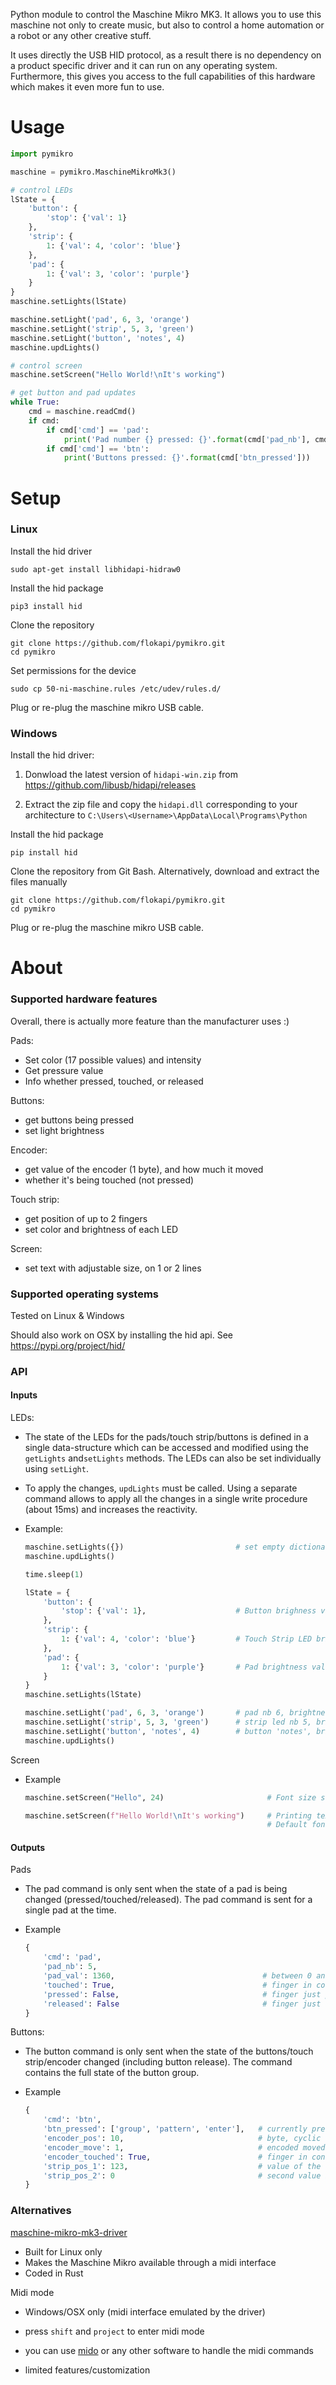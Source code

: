 Python module to control the Maschine Mikro MK3. It allows you to use this maschine not only to create music, but also to control a home automation or a robot or any other creative stuff.

It uses directly the USB HID protocol, as a result there is no dependency on a product specific driver and it can run on any operating system. Furthermore, this gives you access to the full capabilities of this hardware which makes it even more fun to use.



# Usage

```python
import pymikro

maschine = pymikro.MaschineMikroMk3()

# control LEDs
lState = {
    'button': {
        'stop': {'val': 1}
    },
    'strip': {
        1: {'val': 4, 'color': 'blue'}
    },
    'pad': {
        1: {'val': 3, 'color': 'purple'}
    }
}
maschine.setLights(lState)

maschine.setLight('pad', 6, 3, 'orange')
maschine.setLight('strip', 5, 3, 'green')
maschine.setLight('button', 'notes', 4)
maschine.updLights()

# control screen
maschine.setScreen("Hello World!\nIt's working")

# get button and pad updates
while True:
    cmd = maschine.readCmd()
    if cmd:
        if cmd['cmd'] == 'pad':
            print('Pad number {} pressed: {}'.format(cmd['pad_nb'], cmd['pad_val']))
        if cmd['cmd'] == 'btn':
            print('Buttons pressed: {}'.format(cmd['btn_pressed']))
```





# Setup

### Linux

Install the hid driver

```
sudo apt-get install libhidapi-hidraw0
```



Install the hid package

```
pip3 install hid
```



Clone the repository

```
git clone https://github.com/flokapi/pymikro.git
cd pymikro
```



Set permissions for the device

```
sudo cp 50-ni-maschine.rules /etc/udev/rules.d/
```



Plug or re-plug the maschine mikro USB cable.



### Windows

Install the hid driver:

1. Donwload the latest version of `hidapi-win.zip` from https://github.com/libusb/hidapi/releases

2. Extract the zip file and copy the `hidapi.dll` corresponding to your architecture to `C:\Users\<Username>\AppData\Local\Programs\Python`



Install the hid package

```
pip install hid
```



Clone the repository from Git Bash. Alternatively, download and extract the files manually

```
git clone https://github.com/flokapi/pymikro.git
cd pymikro
```



Plug or re-plug the maschine mikro USB cable.



# About

### Supported hardware features

Overall, there is actually more feature than the manufacturer uses :)



Pads:

- Set color (17 possible values) and intensity
- Get pressure value
- Info whether pressed, touched, or released

Buttons:

- get buttons being pressed
- set light brightness

Encoder:

- get value of the encoder (1 byte), and how much it moved
- whether it's being touched (not pressed)

Touch strip:

- get position of up to 2 fingers
- set color and brightness of each LED

Screen:

- set text with adjustable size, on 1 or 2 lines



### Supported operating systems

Tested on Linux &  Windows

Should also work on OSX by installing the hid api. See https://pypi.org/project/hid/



### API

#### Inputs

LEDs:

- The state of the LEDs for the pads/touch strip/buttons is defined in a single data-structure which can be accessed and modified using the  `getLights`  and`setLights` methods. The LEDs can also be set individually using `setLight`.

- To apply the changes, `updLights` must be called. Using a separate command allows to apply all the changes in a single write procedure (about 15ms) and increases the reactivity.

- Example:

  ```python
  maschine.setLights({})                         # set empty dictionary to disable all LEDs
  maschine.updLights()
  
  time.sleep(1)
  
  lState = {
      'button': {
          'stop': {'val': 1},                    # Button brighness value must be between 0 
      },
      'strip': {
          1: {'val': 4, 'color': 'blue'}         # Touch Strip LED brightness value must be between 0 and 3
      },
      'pad': {
          1: {'val': 3, 'color': 'purple'}       # Pad brightness value must be between 0 and 3
      }
  }
  maschine.setLights(lState)
  
  maschine.setLight('pad', 6, 3, 'orange')       # pad nb 6, brightness 3. 
  maschine.setLight('strip', 5, 3, 'green')      # strip led nb 5, brightness 3.
  maschine.setLight('button', 'notes', 4)        # button 'notes', brightness 4.
  maschine.updLights()
  ```

  

Screen

- Example

  ```python
  maschine.setScreen("Hello", 24)                       # Font size set to 24
  
  maschine.setScreen(f"Hello World!\nIt's working")     # Printing text on both lines with '\n'. 
                                                        # Default font size is 14
  ```



#### Outputs

Pads

- The pad command is only sent when the state of a pad is being changed (pressed/touched/released). The pad command is sent for a single pad at the time.

- Example

  ```python
  {
      'cmd': 'pad', 
      'pad_nb': 5, 
      'pad_val': 1360,                                 # between 0 and 4095
      'touched': True,                                 # finger in contact with the pad
      'pressed': False,                                # finger just pressed the pad (not 100% reliable)
      'released': False                                # finger just released the pad (not 100% reliable)
  }
  ```

  

Buttons:

- The button command is only sent when the state of the buttons/touch strip/encoder changed (including button release). The command contains the full state of the button group.

- Example

  ```python
  {
      'cmd': 'btn', 
      'btn_pressed': ['group', 'pattern', 'enter'],   # currently pressed buttons
      'encoder_pos': 10,                              # byte, cyclic value between 0 and 15
      'encoder_move': 1,                              # encoded moved to the right (+1) or left (-1)
      'encoder_touched': True,                        # finger in conctac with the encoder
      'strip_pos_1': 123,                             # value of the strip if one finger touching
      'strip_pos_2': 0                                # second value if another finger is on the strip
  }
  ```

  

### Alternatives

[maschine-mikro-mk3-driver](https://github.com/r00tman/maschine-mikro-mk3-driver)

- Built for Linux only
- Makes the Maschine Mikro available through a midi interface
- Coded in Rust



Midi mode

- Windows/OSX only (midi interface emulated by the driver)

- press `shift` and `project` to enter midi mode
- you can use [mido](https://pypi.org/project/mido/ ) or any other software to handle the midi commands
- limited features/customization
